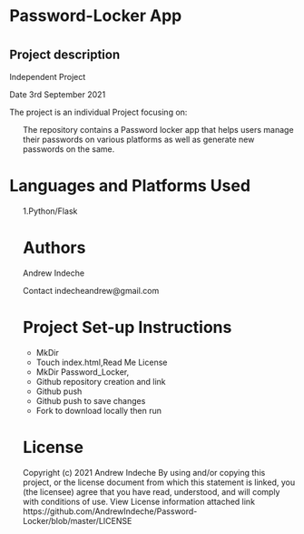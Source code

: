    </head>
    <body>
    <h1>Password-Locker App<h1>
     <h2>Project description</h2>
          Independent Project
         <p>Date 3rd September 2021</p>
         <p>The project is an individual Project focusing on:</p>
      <ul>
  <p> The repository contains a Password locker app that helps users manage their passwords on various platforms as well as generate new passwords on the same.</p>
     </div>
     </div>
         </ul>
    <h1>Languages and Platforms Used</h1>
         <ul>
    1.Python/Flask
    </div>
    </div>
    <h1> Authors</h1>
    <p>Andrew Indeche</p>
    <p>Contact indecheandrew@gmail.com</p>
    </div>
    </div>
    <h1>Project Set-up Instructions</h1>
     <ul>
     <li>MkDir</li>
     <li>Touch index.html,Read Me License</li>
     <li>MkDir Password_Locker, 
     <li>Github repository creation and link</li>
     <li>Github push</li>
     <li>Github push to save changes</li>
     <li>Fork to download locally then run 
    </ul>
     </div>
     </div>
     <h1>License</h1>
   Copyright (c) 2021 Andrew Indeche
   By using and/or copying this project, or the license document from which this statement is linked, you (the licensee) agree that you have read, understood, and    will comply with conditions of use.
   View License information attached link
   https://github.com/AndrewIndeche/Password-Locker/blob/master/LICENSE
   
